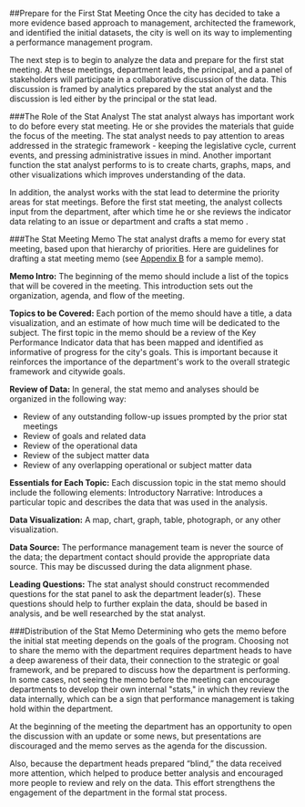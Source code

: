 ##Prepare for the First Stat Meeting
Once the city has decided to take a more evidence based approach to management, architected the framework, and identified the initial datasets, the city is well on its way to implementing a performance management program.

The next step is to begin to analyze the data and prepare for the first stat meeting. At these meetings, department leads, the principal, and a panel of stakeholders will participate in a collaborative discussion of the data. This discussion is framed by analytics prepared by the stat analyst and the discussion is led either by the principal or the stat lead.

###The Role of the Stat Analyst
The stat analyst always has important work to do before every stat meeting. He or she provides the materials that guide the focus of the meeting. The stat analyst needs to pay attention to areas addressed in the strategic framework - keeping the legislative cycle, current events, and pressing administrative issues in mind.
Another important function the stat analyst performs to is to create charts, graphs, maps, and other visualizations which improves understanding of the data.

In addition, the analyst works with the stat lead to determine the priority areas for stat meetings. Before the first stat meeting, the analyst collects input from the department, after which time he or she reviews the indicator data relating to an issue or department and crafts a stat memo .


###The Stat Meeting Memo
The stat analyst drafts a memo for every stat meeting, based upon that hierarchy of priorities. 
Here are guidelines for drafting a stat meeting memo (see [Appendix B](appendix-b.md) for a sample memo).

**Memo Intro:** The beginning of the memo should include a list of the topics that will be covered in the meeting. This introduction sets out the organization, agenda, and flow of the meeting.

**Topics to be Covered:** Each portion of the memo should have a title, a data visualization, and an estimate of how much time will be dedicated to the subject. The first topic in the memo should be a review of the Key Performance Indicator data that has been mapped and identified as informative of progress for the city's goals. This is important because it reinforces the importance of the department's work to the overall strategic framework and citywide goals.

**Review of Data:** In general, the stat memo and analyses should be organized in the following way:
  * Review of any outstanding follow-up issues prompted by the prior stat meetings
  * Review of goals and related data
  * Review of the operational data
  * Review of the subject matter data
  * Review of any overlapping operational or subject matter data

**Essentials for Each Topic:** Each discussion topic in the stat memo should include the following elements:
Introductory Narrative: Introduces a particular topic and describes the data that was used in the analysis.

**Data Visualization:** A map, chart, graph, table, photograph, or any other visualization.

**Data Source:** The performance management team is never the source of the data; the department contact should provide the appropriate data source. This may be discussed during the data alignment phase.

**Leading Questions:** The stat analyst should construct recommended questions for the stat panel to ask the department leader(s). These questions should help to further explain the data, should be based in analysis, and be well researched by the stat analyst.

###Distribution of the Stat Memo
Determining who gets the memo before the initial stat meeting depends on the goals of the program. Choosing not to share the memo with the department requires department heads to have a deep awareness of their data, their connection to the strategic or goal framework, and be prepared to discuss how the department is performing. In some cases, not seeing the memo before the meeting can encourage departments to develop their own internal "stats," in which they review the data internally, which can be a sign that performance management is taking hold within the department.

At the beginning of the meeting the department has an opportunity to open the discussion with an update or some news, but presentations are discouraged and the memo serves as the agenda for the discussion. 


Also, because the department heads prepared “blind,” the data received more attention, which helped to produce better analysis and encouraged more people to review and rely on the data. This effort strengthens the engagement of the department in the formal stat process.